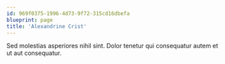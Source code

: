 ```yaml
---
id: 969f0375-1996-4d73-9f72-315cd16dbefa
blueprint: page
title: 'Alexandrine Crist'
---
```

Sed molestias asperiores nihil sint. Dolor tenetur qui consequatur autem et ut aut consequatur.
